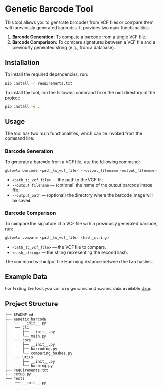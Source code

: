 
# Genetic Barcode Tool

This tool allows you to generate barcodes from VCF files or compare them with previously generated barcodes. It provides two main functionalities:

1. **Barcode Generation:** To compute a barcode from a single VCF file.
2. **Barcode Comparison:** To compare signatures between a VCF file and a previously generated string (e.g., from a database).

## Installation

To install the required dependencies, run:

```bash
pip install -r requirements.txt
```

To install the tool, run the following command from the root directory of the project:
```bash
pip install -e .
```

## Usage

The tool has two main functionalities, which can be invoked from the command line:

### Barcode Generation

To generate a barcode from a VCF file, use the following command:

```bash
gbtools barcode <path_to_vcf_file> --output_filename <output_filename> --output_path <output_directory>
```

* `<path_to_vcf_file>` — the path to the VCF file.
* `--output_filename` — (optional) the name of the output barcode image file.
* `--output_path` — (optional) the directory where the barcode image will be saved.

### Barcode Comparison

To compare the signature of a VCF file with a previously generated barcode, run:

```bash
gbtools compare <path_to_vcf_file> <hash_string>
```

* `<path_to_vcf_file>` — the VCF file to compare.
* `<hash_string>` — the string representing the second hash.

The command will output the Hamming distance between the two hashes.

## Example Data

For testing the tool, you can use genomic and exomic data available [data](https://disk.yandex.ru/d/1rNcQ4uTQmV8Ew).

## Project Structure

```
├── README.md
├── genetic_barcode
│   ├── __init__.py
│   ├── cli
│   │   ├── __init__.py
│   │   └── main.py
│   ├── core
│   │   ├── __init__.py
│   │   ├── barcoding.py
│   │   └── comparing_hashes.py
│   └── utils
│       ├── __init__.py
│       └── hashing.py
├── requirements.txt
├── setup.py
└── tests
    └── __init__.py
```

